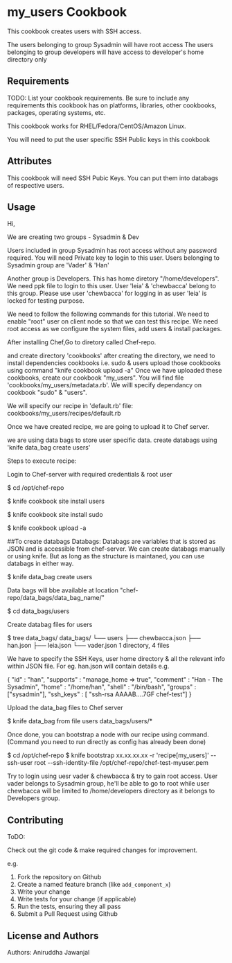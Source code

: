 my_users Cookbook
=================
This cookbook creates users with SSH access. 

The users belonging to group Sysadmin will have root access
The users belonging to group developers will have access to developer's home directory only

Requirements
------------
TODO: List your cookbook requirements. Be sure to include any requirements this cookbook has on platforms, libraries, other cookbooks, packages, operating systems, etc.

This cookbook works for RHEL/Fedora/CentOS/Amazon Linux.

You will need to put the user specific SSH Public keys in this cookbook 

Attributes
----------

This cookbook will need SSH Pubic Keys. You can put them into databags of respective users.

Usage
-----
Hi,

We are creating two groups - Sysadmin & Dev

Users included in group Sysadmin has root access without any password
required. You will need Private key to login to this user. Users belonging
to Sysadmin group are 'Vader' & 'Han'

Another group is Developers. This has home diretory "/home/developers". We
need ppk file to login to this user. User 'leia' & 'chewbacca' belong to
this group. Please use user 'chewbacca' for logging in as user 'leia' is
locked for testing purpose.

We need to follow the following commands for this tutorial. We need to
enable "root" user on client node so that we can test this recipe. We need
root access as we configure the system files, add users & install
packages.

After installing Chef,Go to diretory called Chef-repo.

and create directory 'cookbooks'
after creating the directory, we need to install dependencies cookbooks
i.e. sudo & users
upload those cookbooks using command "knife cookbook upload -a"
Once we have uploaded these cookbooks, create our cookbook "my_users". You
will find file 'cookbooks/my_users/metadata.rb'. We willl specify
dependancy on cookbook "sudo" & "users".

We will specify our recipe in 'default.rb' file:
cookbooks/my_users/recipes/default.rb

Once we have created recipe, we are going to upload it to Chef server.

we are using data bags to store user specific data. create databags using
'knife data_bag create users'

Steps to execute recipe:

Login to Chef-server with required credentials & root user

$ cd /opt/chef-repo

$ knife cookbook site install users

$ knife cookbook site install sudo

$ knife cookbook upload -a

##To create databags
Databags: Databags are variables that is stored as  JSON and is accessible from chef-server. We can create databags manually or using knife. But as long as the structure is maintaned, you can use databags in either way. 

$ knife data_bag create users

Data bags will bbe available at location "chef-repo/data_bags/data_bag_name/"

$ cd data_bags/users

Create databag files for users

$ tree data_bags/
data_bags/
&#9492;&#9472;&#9472; users
    &#9500;&#9472;&#9472; chewbacca.json
    &#9500;&#9472;&#9472; han.json
    &#9500;&#9472;&#9472; leia.json
    &#9492;&#9472;&#9472; vader.json
1 directory, 4 files

We have to specify the  SSH Keys, user home directory & all the relevant info within JSON file. For eg. han.json will contain details e.g.

{
  "id"       : "han",
  "supports" : "manage_home => true",
  "comment"  : "Han - The Sysadmin",
  "home"     : "/home/han",
  "shell"    : "/bin/bash",
  "groups"   : ["sysadmin"],
  "ssh_keys" : [
  "ssh-rsa AAAAB....7GF chef-test"]
}



Upload the data_bag files to Chef server

$ knife data_bag from file users data_bags/users/*


Once done, you can bootstrap a node with our recipe using command.
(Command you need to run directly as config has already been done)

$ cd /opt/chef-repo
$ knife bootstrap xx.xx.xx.xx -r 'recipe[my_users]' --ssh-user root
--ssh-identity-file /opt/chef-repo/chef-test-myuser.pem

Try to login using uesr vader & chewbacca & try to gain root access. User
vader belongs to Sysadmin group, he'll be able to go to root while user
chewbacca will be limited to /home/developers directory as it belongs to
Developers group.


Contributing 
------------
ToDO: 

Check out the git code & make required changes for improvement.

e.g.
1. Fork the repository on Github
2. Create a named feature branch (like `add_component_x`)
3. Write your change
4. Write tests for your change (if applicable)
5. Run the tests, ensuring they all pass
6. Submit a Pull Request using Github

License and Authors
-------------------
Authors: 
Aniruddha Jawanjal
